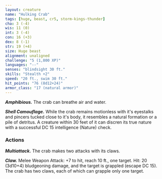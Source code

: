 ```yaml
---
layout: creature
name: "Hulking Crab"
tags: [huge, beast, cr5, storm-kings-thunder]
cha: 3 (-4)
wis: 11 (0)
int: 3 (-4)
con: 16 (+3)
dex: 8 (-1)
str: 19 (+4)
size: Huge beast
alignment: unaligned
challenge: "5 (1,800 XP)"
languages: "--"
senses: "blindsight 30 ft."
skills: "Stealth +2"
speed: "20 ft., swim 30 ft."
hit_points: "76 (8d12+24)"
armor_class: "17 (natural armor)"
---
```


***Amphibious.*** The crab can breathe air and water.

***Shell Camouflage.*** While the crab remains motionless with it's eyestalks and pincers tucked close to it's body, it resembles a natural formation or a pile of detritus. A creature within 30 feet of it can discren its true nature with a successful DC 15 intelligence (Nature) check.

### Actions

***Multiattack.*** The crab makes two attacks with its claws.

***Claw.*** Melee Weapon Attack: +7 to hit, reach 10 ft., one target. Hit: 20 (3d10+4) bludgeoning damage, and the target is grappled (escape DC 15). The crab has two claws, each of which can grapple only one target.
